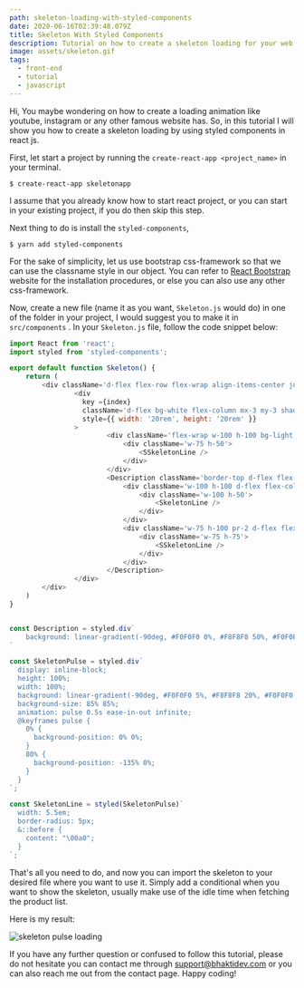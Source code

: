 ```yaml
---
path: skeleton-loading-with-styled-components
date: 2020-06-16T02:39:48.079Z
title: Skeleton With Styled Components
description: Tutorial on how to create a skeleton loading for your web app
image: assets/skeleton.gif
tags:
  - front-end
  - tutorial
  - javascript
---
```

Hi, You maybe wondering on how to create a loading animation like youtube, instagram or any other famous website has. So, in this tutorial I will show you how to create a skeleton loading by using styled components in react js. 

First, let start a project by running the `create-react-app <project_name>` in your terminal. 

```shell
$ create-react-app skeletonapp
```

I assume that you already know how to start react project, or you can start in your existing project, if you do then skip this step.

Next thing to do is install the `styled-components`, 

```shell
$ yarn add styled-components
```

For the sake of simplicity, let us use bootstrap css-framework so that we can use the classname style in our object. You can refer to [React Bootstrap](https://react-bootstrap.github.io/getting-started/introduction/) website for the installation procedures, or else you can also use any other css-framework.

Now, create a new file (name it as you want, `Skeleton.js` would do) in one of the folder in your project, I would suggest you to make it in `src/components` . In your `Skeleton.js` file, follow the code snippet below:

```javascript
import React from 'react';
import styled from 'styled-components';

export default function Skeleton() {
    return (
        <div className='d-flex flex-row flex-wrap align-items-center justify-content-center'>
                <div 
                  key ={index}
                  className='d-flex bg-white flex-column mx-3 my-3 shadow rounded align-items-center justify-content-around' 
                  style={{ width: '20rem', height: '20rem' }}
                >
                        <div className='flex-wrap w-100 h-100 bg-light d-flex flex-column justify-content-center align-items-center'>
                            <div className='w-75 h-50'>
                                <SSkeletonLine />
                            </div>
                        </div>
                        <Description className='border-top d-flex flex-row mx-2 pt-2 pb-2 justify-content-between align-items-between w-100 h-50'>
                            <div className='w-100 h-100 d-flex flex-column mx-2 align-items-start justify-content-center '>
                                <div className='w-100 h-50'>
                                    <SkeletonLine />
                                </div>
                            </div>
                            <div className='w-75 h-100 pr-2 d-flex flex-column align-items-center mr-1 justify-content-center'>
                                <div className='w-75 h-75'>
                                    <SSkeletonLine />
                                </div>
                            </div>
                        </Description>
                </div>
        </div>
    )
}


const Description = styled.div`
    background: linear-gradient(-90deg, #F0F0F0 0%, #F8F8F8 50%, #F0F0F0 100%);
`

const SkeletonPulse = styled.div`
  display: inline-block;
  height: 100%;
  width: 100%;
  background: linear-gradient(-90deg, #F0F0F0 5%, #F8F8F8 20%, #F0F0F0 80%);
  background-size: 85% 85%;
  animation: pulse 0.5s ease-in-out infinite;
  @keyframes pulse {
    0% {
      background-position: 0% 0%;
    }
    80% {
      background-position: -135% 0%;
    }
  }
`;

const SkeletonLine = styled(SkeletonPulse)`
  width: 5.5em;
  border-radius: 5px;
  &::before {
    content: "\00a0";
  }
`;
```

That's all you need to do, and now you can import the skeleton to your desired file where you want to use it. Simply add a conditional when you want to show the skeleton, usually make use of the idle time when fetching the product list. 

Here is my result:

![skeleton pulse loading](assets/skeleton.gif "Modern Skeleton Loading")

If you have any further question or confused to follow this tutorial, please do not hesitate you can contact me through support@bhaktidev.com or you can also reach me out from the contact page. Happy coding!